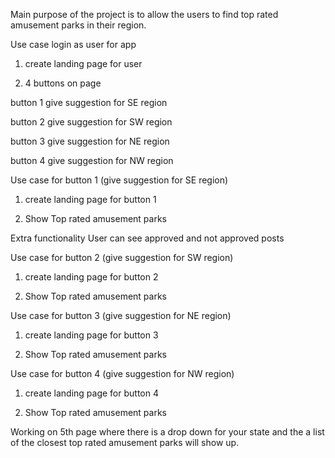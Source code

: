 Main purpose of the project is to allow the users to find top rated amusement parks in their region.
 
Use case login as user for app
 
1) create landing page for user
 
2) 4 buttons on page

button 1 give suggestion for SE region

button 2 give suggestion for SW region

button 3 give suggestion for NE region
 
button 4 give suggestion for NW region
 
Use case for button 1 (give suggestion for SE region)
 
1) create landing page for button 1
 
2) Show Top rated amusement parks
 
Extra functionality User can see approved and not approved posts 
 
Use case for button 2 (give suggestion for SW region)
 
1) create landing page for button 2
 
2) Show Top rated amusement parks
 
Use case for button 3 (give suggestion for NE region)
 
1) create landing page for button 3
 
2) Show Top rated amusement parks
 
Use case for button 4 (give suggestion for NW region)
 
1) create landing page for button 4
 
2) Show Top rated amusement parks

Working on 5th page where there is a drop down for your state and the a list of the closest top rated amusement parks will show up.

